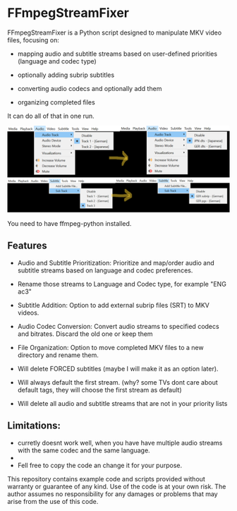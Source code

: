 # FFmpegStreamFixer

FFmpegStreamFixer is a Python script designed to manipulate MKV video files, focusing on:


- mapping audio and subtitle streams based on user-defined priorities (language and codec type)

- optionally adding subrip subtitles 

- converting audio codecs and optionally add them

- organizing completed files



It can do all of that in one run.


![Example - Audio streams got renamed and resorted](example_audio_streams.png)
![Example - Subtitle streams got renamed and resorted, SRT was added and Forced Subs got deleted](example_subtitle_streams.png)

You need to have ffmpeg-python installed.

## Features

- Audio and Subtitle Prioritization: Prioritize and map/order audio and subtitle streams based on language and codec preferences.

- Rename those streams to Language and Codec type, for example "ENG ac3"

- Subtitle Addition: Option to add external subrip files (SRT) to MKV videos.

- Audio Codec Conversion: Convert audio streams to specified codecs and bitrates. Discard the old one or keep them

- File Organization: Option to move completed MKV files to a new directory and rename them.


  
- Will delete FORCED subtitles (maybe I will make it as an option later).

- Will always default the first stream. (why? some TVs dont care about default tags, they will choose the first stream as default)

- Will delete all audio and subtitle streams that are not in your priority lists


## Limitations:

- curretly doesnt work well, when you have have multiple audio streams with the same codec and the same language.
- 
- Fell free to copy the code an change it for your purpose. 












This repository contains example code and scripts provided without warranty or guarantee of any kind. Use of the code is at your own risk. The author assumes no responsibility for any damages or problems that may arise from the use of this code.


